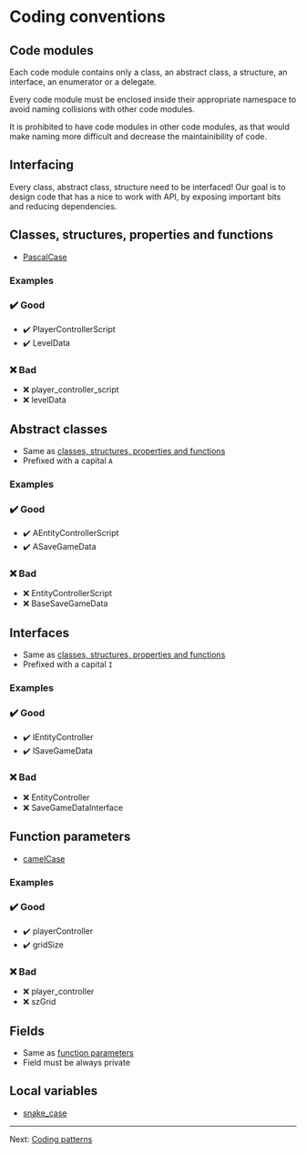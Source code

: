 # Coding conventions

## Code modules

Each code module contains only a class, an abstract class, a structure, an interface, an enumerator or a delegate.

Every code module must be enclosed inside their appropriate namespace to avoid naming collisions with other code modules.

It is prohibited to have code modules in other code modules, as that would make naming more difficult and decrease the maintainibility of code.

## Interfacing

Every class, abstract class, structure need to be interfaced! Our goal is to design code that has a nice to work with API, by exposing important bits and reducing dependencies.

## Classes, structures, properties and functions

- [PascalCase](PascalCase)

### Examples

### ✔️ Good

- ✔️ PlayerControllerScript
- ✔️ LevelData

### ❌ Bad

- ❌ player_controller_script
- ❌ levelData

## Abstract classes

- Same as [classes, structures, properties and functions](#Classes,%20structures,%20properties%20and%20functions)
- Prefixed with a capital `A`

### Examples

### ✔️ Good

- ✔️ AEntityControllerScript
- ✔️ ASaveGameData

### ❌ Bad

- ❌ EntityControllerScript
- ❌ BaseSaveGameData

## Interfaces

- Same as [classes, structures, properties and functions](#Classes,%20structures,%20properties%20and%20functions)
- Prefixed with a capital `I`

### Examples

### ✔️ Good

- ✔️ IEntityController
- ✔️ ISaveGameData

### ❌ Bad

- ❌ EntityController
- ❌ SaveGameDataInterface

## Function parameters

- [camelCase](camelCase)

### Examples

### ✔️ Good

- ✔️ playerController
- ✔️ gridSize

### ❌ Bad

- ❌ player_controller
- ❌ szGrid

## Fields

- Same as [function parameters](#Function%20parameters)
- Field must be always private

## Local variables

- [snake_case](snake_case)

---

Next: [Coding patterns](Coding%20patterns)